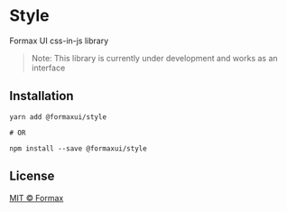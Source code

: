 # Style

Formax UI css-in-js library

> Note: This library is currently under development and works as an interface

## Installation

```text
yarn add @formaxui/style

# OR

npm install --save @formaxui/style
```

## License

[MIT © Formax](./LICENSE)
